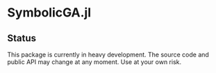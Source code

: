 # SymbolicGA.jl

## Status

This package is currently in heavy development. The source code and public API may change at any moment. Use at your own risk.
